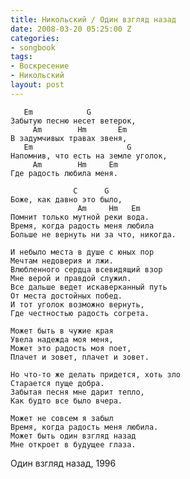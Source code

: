 ```yaml
---
title: Никольский / Один взгляд назад
date: 2008-03-20 05:25:00 Z
categories:
- songbook
tags:
- Воскресение
- Никольский
layout: post
---
```


	   Em            G
	Забытую песню несет ветерок,
	     Am        Hm       Em
	В задумчивых травах звеня,
	   Em                     G
	Напомнив, что есть на земле уголок,
	     Am        Hm     Em
	Где радость любила меня.
	
	              C      G
	Боже, как давно это было,
	               Am     Hm   Em
	Помнит только мутной реки вода.
	Время, когда радость меня любила
	Больше не вернуть ни за что, никогда.
	
	И небыло места в душе с юных пор
	Мечтам недоверия и лжи.
	Влюбленного сердца всевидящий взор
	Мне верой и правдой служил.
	Все дальше ведет искаверканный путь
	От места достойных побед.
	И тот уголок возможно вернуть, 
	Где честностью радость согрета.
	
	Может быть в чужие края
	Увела надежда моя меня,
	Может это радость моя поет,
	Плачет и зовет, плачет и зовет.
	
	Но что-то же делать придется, хоть зло
	Старается пуще добра.
	Забытая песня мне дарит тепло,
	Как будто все было вчера.
	
	Может не совсем я забыл
	Время, когда радость меня любила.
	Может быть один взгляд назад
	Мне откроет в будущее глаза.

Один взгляд назад, 1996

